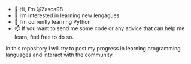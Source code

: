 - 👋 Hi, I’m @Zasca98
- 👀 I’m interested in learning new lengagues
- 🌱 I’m currently learning Python
- 📫 If you want to send me some code or any advice that can help me learn, feel free to do so.

In this repository I will try to post my progress in learning programming languages and interact with the community. 
<!---
Zasca98/Zasca98 is a repository because its `README.md` (this file) appears on your GitHub profile.
You can click the Preview link to take a look at your changes.
--->
